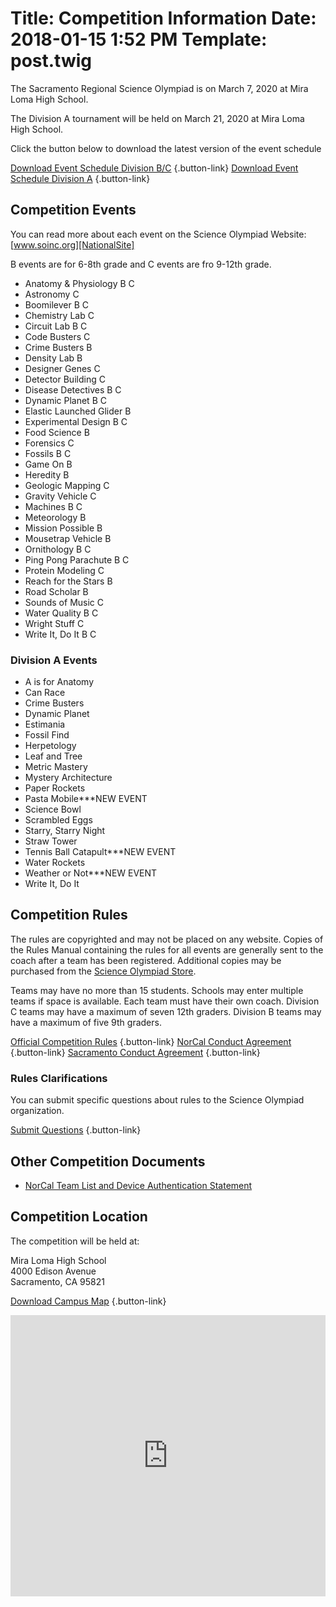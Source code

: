 Title: Competition Information
Date: 2018-01-15 1:52 PM
Template: post.twig
===
The Sacramento Regional Science Olympiad is on March 7, 2020 at Mira Loma High School.

The Division A tournament will be held on March 21, 2020 at Mira Loma High School.

Click the button below to download the latest version of the event schedule

[Download Event Schedule Division B/C](/assets/competition-info/schedule-bc.xlsx) {.button-link}
[Download Event Schedule Division A](/assets/competition-info/schedule-a.pdf) {.button-link}

## Competition Events
You can read more about each event on the Science Olympiad Website: [www.soinc.org][NationalSite]

B events are for 6-8th grade and C events are fro 9-12th grade.

- Anatomy &amp; Physiology B C
- Astronomy C
- Boomilever B C
- Chemistry Lab C
- Circuit Lab B C
- Code Busters C
- Crime Busters B
- Density Lab B
- Designer Genes C
- Detector Building C
- Disease Detectives B C
- Dynamic Planet B C
- Elastic Launched Glider B
- Experimental Design B C
- Food Science B
- Forensics C
- Fossils B C
- Game On B
- Heredity B
- Geologic Mapping C
- Gravity Vehicle C
- Machines B C
- Meteorology B
- Mission Possible B
- Mousetrap Vehicle B
- Ornithology B C
- Ping Pong Parachute B C
- Protein Modeling C
- Reach for the Stars B
- Road Scholar B
- Sounds of Music C
- Water Quality B C
- Wright Stuff C
- Write It, Do It B C

<!--

### Division B Events

<div class="gridContainer">
<div class="gridBox" markdown="1">
#### Life, Personal &amp; Social Science
 - Anatomy and Physiology
 - Disease Detectives
 - Heredity
 - Ornithology
 - Water Quality
</div>
<div class="gridBox" markdown="1">
#### Earth And Space Science
 - Dynamic Planet
 - Fossils
 - Meteorology
 - Road Scholar
 - Reach for the Stars
</div>
<div class="gridBox" markdown="1">
#### Physical Science & Chemistry
 - Circuit Lab
 - Crime Busters
 - Density Lab
 - Food Science
 - Machines
</div>
<div class="gridBox" markdown="1">
#### Technology & Engineering
 - Boomilever
 - Elastic Launched Gliders
 - Mission Possible
 - Mousetrap Vehicle
</div>
<div class="gridBox" markdown="1">
#### Inquiry & Nature of Science
 - Experimental Design
 - Game On
 - Ping-Pong Parachute
 - Write It Do It
</div>
</div>

### Division C Events

<div class="gridContainer">
<div class="gridBox" markdown="1">
#### Life, Personal & Social Science
 - Anatomy and Physiology
 - Designer Genes
 - Disease Detectives
 - Ornithology
 - Water Quality
</div>
<div class="gridBox" markdown="1">
#### Earth And Space Science
 - Astronomy
 - Dynamic Planet
 - Fossils
 - GeoLogic Mapping
</div>
<div class="gridBox" markdown="1">
#### Physical Science & Chemistry
 - Chemistry Lab
 - Circuit Lab
 - Forensics
 - Protein Modeling
 - Sounds of Music
 - Machines
</div>
<div class="gridBox" markdown="1">
#### Technology & Engineering
 - Boomilever
 - Detector Building
 - Gravity Vehicle
 - Wright Stuff
</div>
<div class="gridBox" markdown="1">
#### Inquiry & Nature Of Science
 - Codebusters
 - Experimental Design
 - Ping-Pong Parachute
 - Write It Do It
</div>
</div>
-->

### Division A Events
- A is for Anatomy
- Can Race
- Crime Busters
- Dynamic Planet
- Estimania
- Fossil Find
- Herpetology
- Leaf and Tree
- Metric Mastery
- Mystery Architecture
- Paper Rockets
- Pasta Mobile***NEW EVENT
- Science Bowl
- Scrambled Eggs
- Starry, Starry Night
- Straw Tower
- Tennis Ball Catapult***NEW EVENT
- Water Rockets
- Weather or Not***NEW EVENT
- Write It, Do It


## Competition Rules

The rules are copyrighted and may not be placed on any website. Copies of the Rules Manual containing the rules for all events are generally sent to the coach after a team has been registered. Additional copies may be purchased from the [Science Olympiad Store](https://store.soinc.org/).

Teams may have no more than 15 students. Schools may enter multiple teams if space is available. Each team must have their own coach. Division C teams may have a maximum of seven 12th graders. Division B teams may have a maximum of five 9th graders.

[Official Competition Rules](/assets/competition-info/Official_NorCal_Tourn_Rules.pdf) {.button-link}
[NorCal Conduct Agreement](/assets/competition-info/NorCal_Conduct_Agreement.doc) {.button-link}
[Sacramento Conduct Agreement](/assets/competition-info/Sac_Conduct_Agreement.pdf) {.button-link}

### Rules Clarifications

You can submit specific questions about rules to the Science Olympiad organization.

[Submit Questions](/pages/questions.html) {.button-link}

## Other Competition Documents

- [NorCal Team List and Device Authentication Statement](/assets/competition-info/NorCal_Official_Team_List.doc)

## Competition Location
The competition will be held at:

Mira Loma High School  
4000 Edison Avenue  
Sacramento, CA 95821

[Download Campus Map](/assets/competition-info/MLHSmap-with-parking.pdf) {.button-link}

<iframe src="https://www.google.com/maps/embed?pb=!1m18!1m12!1m3!1d3116.6773437121547!2d-121.37263998414963!3d38.63330317961222!2m3!1f0!2f0!3f0!3m2!1i1024!2i768!4f13.1!3m3!1m2!1s0x809ad94386107e97%3A0x9483fd10d0221658!2sMira+Loma+High+School!5e0!3m2!1sen!2sus!4v1516058189082" height="450" frameborder="0" style="width: 100%; border:0" allowfullscreen></iframe>


[NationalSite]: https://www.soinc.org/